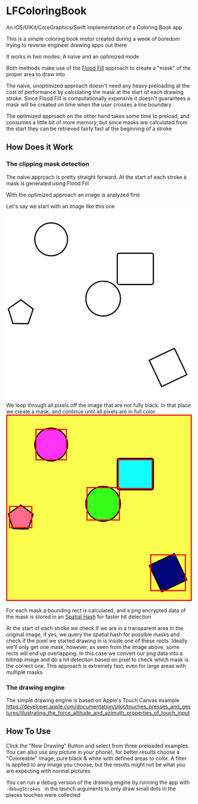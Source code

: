 # LFColoringBook
An iOS/UIKit/CoreGraphics/Swift implementation of a Coloring Book app

This is a simple coloring book motor created during a week of boredom trying to reverse engineer drawing apps out there

It works in two modes: A naive and an optimized mode

Both methods make use of the [Flood Fill](https://en.wikipedia.org/wiki/Flood_fill) approach  to create a "mask" of the proper area to draw into

The naive, unoptimized approach doesn't need any heavy preloading at the cost of performance by calculating the mask at the start of each drawing stroke. Since Flood Fill is computationally expensive it doesn't guarantees a mask will be created on time when the user crosses a line boundary 

The optimized approach on the other hand takes some time to preload, and consumes a little bit of more memory, but since masks are calculated from the start they can be retrieved fairly fast at the beginning of a stroke

## How Does it Work

### The clipping mask detection

The naive approach is pretty straight forward. At the start of each stroke a mask is generated using Flood Fill

With the optimized approach an image is analyzed first

Let's say we start with an image like this one
![](Images/example1.png)

We loop through all pixels off the image that are not fully black. In that place we create a mask, and continue until all pixels are in full color
![](Images/example2.png)

For each mask a bounding rect is calculated, and a png encrypted data of the mask is stored in an [Spatial Hash](https://gamedevelopment.tutsplus.com/tutorials/redesign-your-display-list-with-spatial-hashes--cms-27586) for faster hit detection 

At the start of each stroke we check if we are in a transparent area in the original image, if yes, we query the spatial hash for possible masks and check if the pixel we started drawing in is inside one of these rects. Ideally we'll only get one mask, however, as seen from the image above, some rects will end up overlapping. In this case we convert our png data into a bitmap image and do a hit detection based on pixel to check which mask is the correct one. This approach is extremely fast, even for large areas with multiple masks

### The drawing engine
The simple drawing engine is based on Apple's Touch Canvas example
<https://developer.apple.com/documentation/uikit/touches_presses_and_gestures/illustrating_the_force_altitude_and_azimuth_properties_of_touch_input>

## How To Use
Click the "New Drawing" Button and select from three preloaded examples. 
You can also use any picture in your phone!, for better results choose a "Coloreable" image, pure black & white with defined areas to color. A filter is applied to any image you choose, but the results might not be what you are expecting with normal pictures

You can run a debug version of the drawing engine by running the app with
`-debugStrokes
` in the launch arguments to only draw small dots in the places touches were collected
